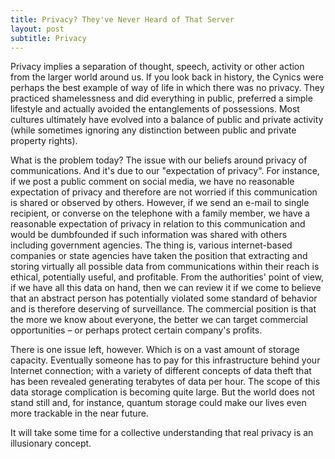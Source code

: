 ```yaml
---
title: Privacy? They've Never Heard of That Server
layout: post
subtitle: Privacy
---
```

Privacy implies a separation of thought, speech, activity or other action from the larger world around us. If you look back in history, the Cynics were perhaps the best example of way of life in which there was no privacy. They practiced shamelessness and did everything in public, preferred a simple lifestyle and actually avoided the entanglements of possessions. Most cultures ultimately have evolved into a balance of public and private activity (while sometimes ignoring any distinction between public and private property rights).

What is the problem today? The issue with our beliefs around privacy of communications. And it's due to our "expectation of privacy". For instance, if we post a public comment on social media, we have no reasonable expectation of privacy and therefore are not worried if this communication is shared or observed by others. However, if we send an e-mail to single recipient, or converse on the telephone with a family member, we have a reasonable expectation of privacy in relation to this communication and would be dumbfounded if such information was shared with others including government agencies. The thing is, various internet-based companies or state agencies have taken the position that extracting and storing virtually all possible data from communications within their reach is ethical, potentially useful, and profitable. From the authorities' point of view, if we have all this data on hand, then we can review it if we come to believe that an abstract person has potentially violated some standard of behavior and is therefore deserving of surveillance. The commercial position is that the more we know about everyone, the better we can target commercial opportunities – or perhaps protect certain company's profits.

There is one issue left, however. Which is on a vast amount of storage capacity. Eventually someone has to pay for this infrastructure behind your Internet connection; with a variety of different concepts of data theft that has been revealed generating terabytes of data per hour. The scope of this data storage complication is becoming quite large. But the world does not stand still and, for instance, quantum storage could make our lives even more trackable in the near future.

It will take some time for a collective understanding that real privacy is an illusionary concept.
